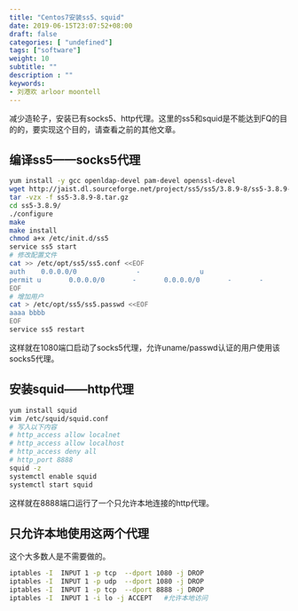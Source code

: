 ```yaml
---
title: "Centos7安装ss5、squid"
date: 2019-06-15T23:07:52+08:00
draft: false
categories: [ "undefined"]
tags: ["software"]
weight: 10
subtitle: ""
description : ""
keywords:
- 刘港欢 arloor moontell
---
```


减少造轮子，安装已有socks5、http代理。这里的ss5和squid是不能达到FQ的目的的，要实现这个目的，请查看之前的其他文章。
<!--more-->

## 编译ss5——socks5代理

```bash
yum install -y gcc openldap-devel pam-devel openssl-devel
wget http://jaist.dl.sourceforge.net/project/ss5/ss5/3.8.9-8/ss5-3.8.9-8.tar.gz
tar -vzx -f ss5-3.8.9-8.tar.gz
cd ss5-3.8.9/
./configure
make
make install
chmod a+x /etc/init.d/ss5
service ss5 start
# 修改配置文件
cat >> /etc/opt/ss5/ss5.conf <<EOF
auth    0.0.0.0/0               -               u
permit u       0.0.0.0/0       -       0.0.0.0/0       -       -       -       -       -
EOF
# 增加用户
cat > /etc/opt/ss5/ss5.passwd <<EOF
aaaa bbbb
EOF
service ss5 restart
```

这样就在1080端口启动了socks5代理，允许uname/passwd认证的用户使用该socks5代理。

## 安装squid——http代理

```bash
yum install squid
vim /etc/squid/squid.conf
# 写入以下内容
# http_access allow localnet
# http_access allow localhost
# http_access deny all
# http_port 8888
squid -z
systemctl enable squid
systemctl start squid
```

这样就在8888端口运行了一个只允许本地连接的http代理。

## 只允许本地使用这两个代理

这个大多数人是不需要做的。

```bash
iptables -I  INPUT 1 -p tcp  --dport 1080 -j DROP 
iptables -I  INPUT 1 -p udp  --dport 1080 -j DROP
iptables -I  INPUT 1 -p tcp  --dport 8888 -j DROP
iptables -I  INPUT 1 -i lo -j ACCEPT   #允许本地访问
```


